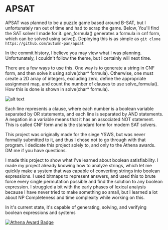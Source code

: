 # APSAT
APSAT was planned to be a puzzle game based around B-SAT, but I unfortunately ran out of time and had to scrap the game. Below, You'll find the SAT solver I made for it. gen_formula() generates a formula in cnf form, which can be solved using solve(). Deploying this is as simple as
```git clone https://github.com/autumn-pan/apsat```

In the commit history, I believe you may view what I was planning. Unfortunately, I couldn't follow the theme, but I certainly will next time.

There are a few ways to use this. One way is to generate a string in CNF form, and then solve it using solve(char* formula). Otherwise, one must create a 2D array of integers, excluding zero, define the appropriate assignment map, and count the number of clauses to use solve_formula(). How this is done is shown in solve(char* formula).

![alt text](image.png)

Each line represents a clause, where each number is a boolean variable separated by OR statements, and each line is separated by AND statements. A negation in a variable means that it has an associated NOT statement. This is called CNF form and is the standard form for modern SAT solvers.

This project was originally made for the siege YSWS, but was never formally submitted to it, and thus I chose not to go through with that program. I dedicate this project solely to, and only to the Athena awards. DM me if you have questions.

I made this project to show what I've learned about boolean satisfiability. I made my project already knowing how to analyze strings, which let me quickly make a system that was capable of converting strings into boolean expressions. I used bitmaps to represent answers, and used this to brute force every single permutation possible and find the solution to any boolean expression. I struggled a bit with the early phases of lexical analysis because I have never tried to make something so small, but I learned a lot about NP Completeness and time complexity while working on this.

In it's current state, it's capable of generating, solving, and verifying boolean expressions and systems

[![Athena Award Badge](https://img.shields.io/endpoint?url=https%3A%2F%2Faward.athena.hackclub.com%2Fapi%2Fbadge)](https://award.athena.hackclub.com?utm_source=readme)
